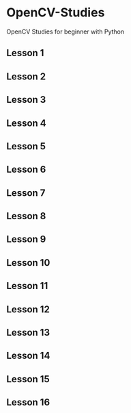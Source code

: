 # OpenCV-Studies
OpenCV Studies for beginner with Python

## Lesson 1

## Lesson 2

## Lesson 3

## Lesson 4

## Lesson 5

## Lesson 6

## Lesson 7

## Lesson 8

## Lesson 9

## Lesson 10

## Lesson 11

## Lesson 12

## Lesson 13

## Lesson 14

## Lesson 15

## Lesson 16
